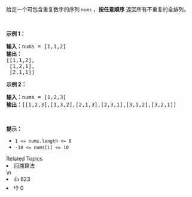 <p>给定一个可包含重复数字的序列 <code>nums</code> ，<strong>按任意顺序</strong> 返回所有不重复的全排列。</p>

<p> </p>

<p><strong>示例 1：</strong></p>

<pre>
<strong>输入：</strong>nums = [1,1,2]
<strong>输出：</strong>
[[1,1,2],
 [1,2,1],
 [2,1,1]]
</pre>

<p><strong>示例 2：</strong></p>

<pre>
<strong>输入：</strong>nums = [1,2,3]
<strong>输出：</strong>[[1,2,3],[1,3,2],[2,1,3],[2,3,1],[3,1,2],[3,2,1]]
</pre>

<p> </p>

<p><strong>提示：</strong></p>

<ul>
	<li><code>1 <= nums.length <= 8</code></li>
	<li><code>-10 <= nums[i] <= 10</code></li>
</ul>
<div><div>Related Topics</div><div><li>回溯算法</li></div></div>\n<div><li>👍 623</li><li>👎 0</li></div>